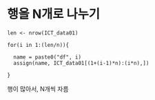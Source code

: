 <H1> 행을 N개로 나누기 </H1>


``` n <- 1000000
len <- nrow(ICT_data01)

for(i in 1:(len/n)){
  
  name = paste0("df", i)
  assign(name, ICT_data01[(1+(i-1)*n):(i*n),])
  
}
```

행이 많아서, N개씩 자름
